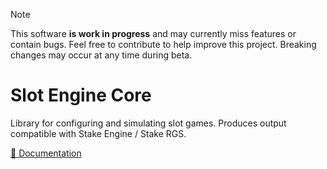 > [!NOTE]
> This software **is work in progress** and may currently miss features or contain bugs. Feel free to contribute to help improve this project. Breaking changes may occur at any time during beta.

# Slot Engine Core

Library for configuring and simulating slot games. Produces output compatible with Stake Engine / Stake RGS.

[📖 Documentation](https://slot-engine.dev/docs/core)  
